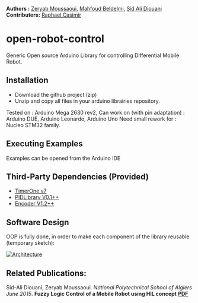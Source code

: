 **Authors :** [Zeryab Moussaoui](https://fr.linkedin.com/in/zeryab-moussaoui-9a728029), [Mahfoud Beldelmi](https://www.linkedin.com/in/mahfoud-beldelmi-7b693260/), [Sid Ali Diouani](https://www.linkedin.com/in/diouanisidali/)
**Contributers:**  [Raphael Casimir](https://fr.linkedin.com/in/rapha%C3%ABl-casimir-47068691)

# open-robot-control
Generic Open source Arduino Library for controlling Differential Mobile Robot.

## Installation
* Download the github project (zip)
* Unzip and copy all files in your arduino librairies repository.

Tested on : Arduino Mega 2630 rev2, 
Can work on (with pin adaptation) : Arduino DUE, Arduino Leonardo, Arduino Uno 
Need small rework for : Nucleo STM32 family.

## Executing Examples

Examples can be opened from the Arduino IDE

## Third-Party Dependencies (Provided)

* [TimerOne v7](http://playground.arduino.cc/Code/Timer1)
* [PIDLibrary V0.1++](http://playground.arduino.cc/Code/PIDLibrary)
* [Encoder V1.2++](https://www.pjrc.com/teensy/td_libs_Encoder.html) 

## Software Design

OOP is fully done, in order to make each component of the library reusable (temporary sketch): 

<a href="https://ibb.co/czHdr9"><img src="https://preview.ibb.co/iHNpyp/Architecture.png" alt="Architecture" border="0"></a>

## Related Publications:

Sid-Ali Diouani, Zeryab Moussaoui.  *National Polytechnical School of Algiers June 2015*. **Fuzzy Logic Control of a Mobile Robot using HIL concept** **[PDF](https://docdro.id/T6DgsSs)**


